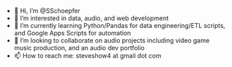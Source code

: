 - 👋 Hi, I’m @SSchoepfer
- 👀 I’m interested in data, audio, and web development   
- 🌱 I’m currently learning Python/Pandas for data engineering/ETL scripts, and Google Apps Scripts for automation  
- 💞️ I’m looking to collaborate on audio projects including video game music production, and an audio dev portfolio 
- 📫 How to reach me: steveshow4 at gmail dot com

<!---
SSchoepfer/SSchoepfer is a ✨ special ✨ repository because its `README.md` (this file) appears on your GitHub profile.
You can click the Preview link to take a look at your changes.
--->
